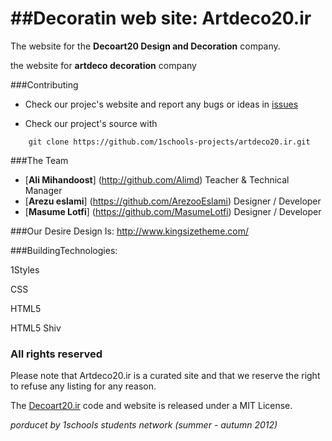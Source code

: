 ##Decoratin web site: Artdeco20.ir
=================
The website for the **Decoart20 Design and Decoration** company.

the website for **artdeco decoration** company

###Contributing

* Check our projec's website and report any bugs or ideas in [issues](https://github.com/1schools-projects/artdeco20.ir/issues?state=open)

* Check our project's source with
```
    git clone https://github.com/1schools-projects/artdeco20.ir.git
```



###The Team
*  [**Ali Mihandoost**] (http://github.com/Alimd)  Teacher  & Technical Manager
*  [**Arezu eslami**] (https://github.com/ArezooEslami) Designer / Developer
*  [**Masume Lotfi**] (https://github.com/MasumeLotfi) Designer / Developer


###Our Desire Design Is: http://www.kingsizetheme.com/


###BuildingTechnologies:

1Styles

CSS

HTML5

HTML5 Shiv

### All rights reserved ###
Please note that  Artdeco20.ir is a curated site and that we reserve the right to refuse any listing for any reason.

The [Decoart20.ir](http://decoart.ir) code and website is released under a MIT License.

*porducet by 1schools students network (summer - autumn 2012)*
